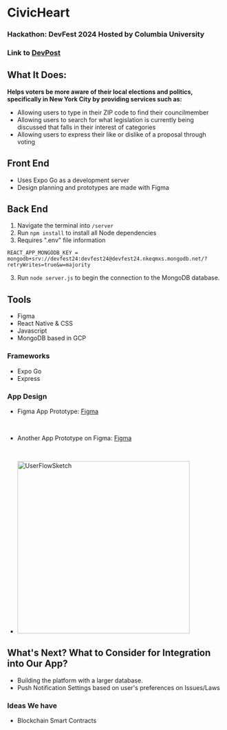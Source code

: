 # CivicHeart
### Hackathon: DevFest 2024 Hosted by Columbia University
### Link to [DevPost](https://devpost.com/software/civicheart)
## What It Does: 
**Helps voters be more aware of their local elections and politics, specifically in New York City by providing services such as:**
- Allowing users to type in their ZIP code to find their councilmember
- Allowing users to search for what legislation is currently being discussed that falls in their interest of categories
- Allowing users to express their like or dislike of a proposal through voting

## Front End
- Uses Expo Go as a development server
- Design planning and prototypes are made with Figma

## Back End
1. Navigate the terminal into `/server`
2. Run `npm install` to install all Node dependencies
3. Requires ".env" file information
```
REACT_APP_MONGODB_KEY = mongodb+srv://devfest24:devfest24@devfest24.nkeqmxs.mongodb.net/?retryWrites=true&w=majority
```
3. Run `node server.js` to begin the connection to the MongoDB database.

## Tools

- Figma
- React Native & CSS
- Javascript
- MongoDB based in GCP

### Frameworks
- Expo Go
- Express

### App Design
- Figma App Prototype:
[Figma](https://www.figma.com/file/tpOECeHhvKrjsGEklITL25/DevFest-2024---CivicHeart?type=design&node-id=31%3A75&mode=design&t=emQWfnPzwtat6PdZ-1)
<br>

- Another App Prototype on Figma:
[Figma](https://www.figma.com/file/hivwFvKjQSR0eCSeis8x9L/civic-heart?type=design&node-id=0%3A1&mode=design&t=24rrI6fXqWV6RUoh-1)

<br>

- <img src="https://cdn.discordapp.com/attachments/1200628145502568458/1203588385852358716/Untitled_Notebook_3-1.jpg" width="400" alt="UserFlowSketch">


## What's Next? What to Consider for Integration into Our App?
- Building the platform with a larger database.
- Push Notification Settings based on user's preferences on Issues/Laws

### Ideas We have
- Blockchain Smart Contracts
